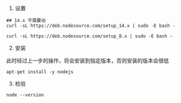 
1. 设置

```shell
## 14.x 不需要动
curl -sL https://deb.nodesource.com/setup_14.x | sudo -E bash -

curl -sL https://deb.nodesource.com/setup_8.x | sudo -E bash -
```

2. 安装

此时经过上一步的操作，将会安装到指定版本，否则安装的版本会很低

```shell
apt-get install -y nodejs
```

3. 检验

```shell
node --version
```